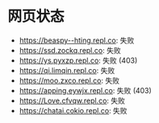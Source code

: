 # 网页状态
- https://beaspy--hting.repl.co: 失败
- https://ssd.zockq.repl.co: 失败
- https://ys.pyxzp.repl.co: 失败 (403)
- https://qi.limqin.repl.co: 失败
- https://moo.zxco.repl.co: 失败
- https://apping.eywjx.repl.co: 失败 (403)
- https://Love.cfvqw.repl.co: 失败
- https://chatai.cokio.repl.co: 失败
